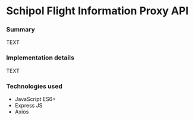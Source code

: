# Schipol Flight Information Proxy API

### Summary

TEXT

### Implementation details

TEXT

### Technologies used

- JavaScript ES6+
- Express JS
- Axios
